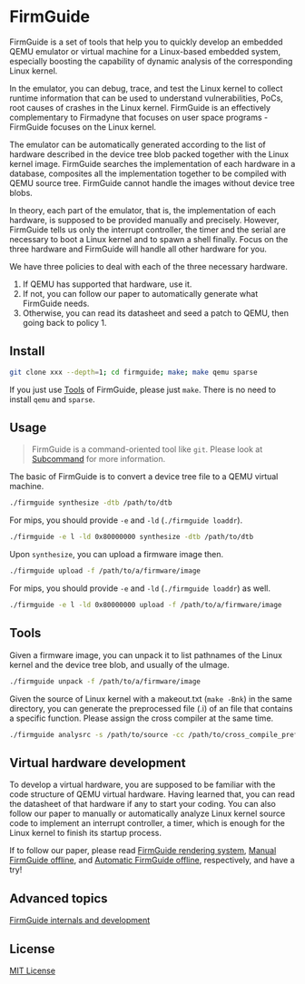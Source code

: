 # FirmGuide

FirmGuide is a set of tools
that help you to quickly develop an embedded QEMU emulator or virtual machine
for a Linux-based embedded system,
especially boosting the capability of dynamic analysis of the corresponding Linux kernel.

In the emulator, you can debug, trace, and test
the Linux kernel to collect runtime information that can be used to
understand vulnerabilities, PoCs, root causes of crashes in the Linux kernel.
FirmGuide is an effectively complementary to Firmadyne
that focuses on user space programs - FirmGuide focuses on the Linux kernel.

The emulator can be automatically generated according to the list of hardware
described in the device tree blob packed together with the Linux kernel image.
FirmGuide searches the implementation of each hardware in a database,
composites all the implementation together to be compiled with QEMU source tree.
FirmGuide cannot handle the images without device tree blobs.

In theory, each part of the emulator, that is, the implementation of each hardware,
is supposed to be provided manually and precisely. However, FirmGuide tells us
only the interrupt controller, the timer and the serial are necessary
to boot a Linux kernel and to spawn a shell finally.
Focus on the three hardware and FirmGuide will handle all other hardware for you.

We have three policies to deal with each of the three necessary hardware.
1. If QEMU has supported that hardware, use it.
2. If not, you can follow our paper to automatically generate what FirmGuide needs.
3. Otherwise, you can read its datasheet and seed a patch to QEMU, then going back to policy 1.

## Install

``` bash
git clone xxx --depth=1; cd firmguide; make; make qemu sparse
```

If you just use [Tools](#Tools) of FirmGuide, please just `make`. There is no
need to install `qemu` and `sparse`.

## Usage

> FirmGuide is a command-oriented tool like `git`.
Please look at [Subcommand](doc/Subcommand.md) for more information.

The basic of FirmGuide is to convert a device tree file to a QEMU virtual
machine.

``` bash
./firmguide synthesize -dtb /path/to/dtb
```

For mips, you should provide `-e` and `-ld` (`./firmguide loaddr`).

``` bash
./firmguide -e l -ld 0x80000000 synthesize -dtb /path/to/dtb
```

Upon `synthesize`, you can upload a firmware image then. 

``` bash
./firmguide upload -f /path/to/a/firmware/image
```

For mips, you should provide `-e` and `-ld` (`./firmguide loaddr`) as well.

``` bash
./firmguide -e l -ld 0x80000000 upload -f /path/to/a/firmware/image
```

## Tools

Given a firmware image, you can unpack it to list pathnames of the Linux kernel
and the device tree blob, and usually of the uImage.

``` bash
./firmguide unpack -f /path/to/a/firmware/image
```

Given the source of Linux kernel with a makeout.txt (`make -Bnk`) in the same
directory, you can generate the preprocessed file (.i) of an file that contains
a specific function. Please assign the cross compiler at the same time.

``` bash
./firmguide analysrc -s /path/to/source -cc /path/to/cross_compile_prefix -e start_kernel
```

## Virtual hardware development

To develop a virtual hardware, 
you are supposed to be familiar with the code structure of QEMU virtual hardware.
Having learned that,
you can read the datasheet of that hardware if any to start your coding.
You can also follow our paper to manually or automatically analyze
Linux kernel source code to implement an interrupt controller, a timer,
which is enough for the Linux kernel to finish its startup process.

If to follow our paper, please read
[FirmGuide rendering system](doc/Rendering.md),
[Manual FirmGuide offline](doc/Manual-FirmGuide-offline.md),
and [Automatic FirmGuide offline](doc/Automatic-FirmGuide-offline.md), respectively,
and have a try!

## Advanced topics

[FirmGuide internals and development](doc/Development.md)

## License
[MIT License](./LICENSE)

